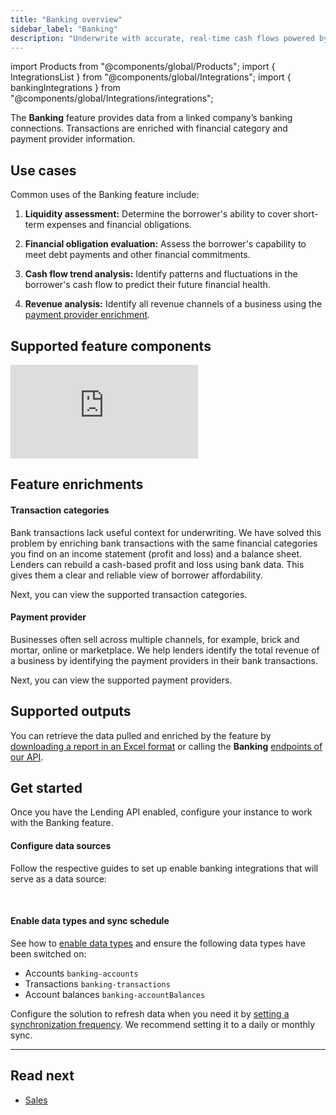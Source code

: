 ```yaml
---
title: "Banking overview"
sidebar_label: "Banking"
description: "Underwrite with accurate, real-time cash flows powered by bank transaction categorization"
---
```


import Products from "@components/global/Products";
import { IntegrationsList } from "@components/global/Integrations";
import { bankingIntegrations } from "@components/global/Integrations/integrations";

The **Banking** feature provides data from a linked company’s banking connections. Transactions are enriched with financial category and payment provider information.

## Use cases

Common uses of the Banking feature include:

1. **Liquidity assessment:** Determine the borrower's ability to cover short-term expenses and financial obligations.

2. **Financial obligation evaluation:** Assess the borrower's capability to meet debt payments and other financial commitments.

3. **Cash flow trend analysis:** Identify patterns and fluctuations in the borrower's cash flow to predict their future financial health.

4. **Revenue analysis:** Identify all revenue channels of a business using the [payment provider enrichment](/lending/features/banking-overview#feature-enrichments).

## Supported feature components

<iframe
  src="https://docs.google.com/spreadsheets/d/e/2PACX-1vQXnkKj3esBrzpD--pKV_tVTfTHxDPpxz8BBFe2SjcNt6kB2-qcTFDxEye3kxHWu91mYRzLoCjYfpHH/pubhtml?gid=1760315404&amp;single=true&amp;widget=true&amp;headers=false"
  frameborder="0"
  style={{ top: 0, left: 0, width: "100%", height: "200px" }}
></iframe>

## Feature enrichments

#### Transaction categories

Bank transactions lack useful context for underwriting. We have solved this problem by enriching bank transactions with the same financial categories you find on an income statement (profit and loss) and a balance sheet. Lenders can rebuild a cash-based profit and loss using bank data. This gives them a clear and reliable view of borrower affordability.

Next, you can view the supported transaction categories.

#### Payment provider

Businesses often sell across multiple channels, for example, brick and mortar, online or marketplace. We help lenders identify the total revenue of a business by identifying the payment providers in their bank transactions.

Next, you can view the supported payment providers.

## Supported outputs

You can retrieve the data pulled and enriched by the feature by [downloading a report in an Excel format](/lending/features/excel-download-overview) or calling the **Banking** [endpoints of our API](/lending-api#/).

## Get started

Once you have the Lending API enabled, configure your instance to work with the Banking feature. 

#### Configure data sources

Follow the respective guides to set up enable banking integrations that will serve as a data source:

<br />

<IntegrationsList integrations={bankingIntegrations} />

#### Enable data types and sync schedule

See how to [enable data types](/core-concepts/data-type-settings#override-the-default-sync-settings) and ensure the following data types have been switched on:

- Accounts `banking-accounts`
- Transactions `banking-transactions`
- Account balances `banking-accountBalances`

Configure the solution to refresh data when you need it by [setting a synchronization frequency](/core-concepts/data-type-settings#choose-a-synchronization-frequency). We recommend setting it to a daily or monthly sync.

---

## Read next
- [Sales](/lending/features/sales-overview)